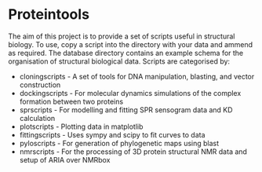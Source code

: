 # Proteintools
The aim of this project is to provide a set of scripts useful in structural biology. To use, copy a script into the directory with your data and ammend as required. The database directory contains an example schema for the organisation of structural biological data. Scripts are categorised by:
* cloningscripts - A set of tools for DNA manipulation, blasting, and vector construction
* dockingscripts - For molecular dynamics simulations of the complex formation between two proteins
* sprscripts - For modelling and fitting SPR sensogram data and KD calculation
* plotscripts - Plotting data in matplotlib
* fittingscripts - Uses sympy and scipy to fit curves to data
* pyloscripts - For generation of phylogenetic maps using blast
* nmrscripts - For the processing of 3D protein structural NMR data and setup of ARIA over NMRbox
